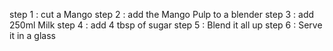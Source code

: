 step 1 : cut a Mango
step 2 : add the Mango Pulp to a blender 
step 3 : add 250ml Milk
step 4 : add 4 tbsp of sugar 
step 5 : Blend it all up
step 6 : Serve it in a glass 